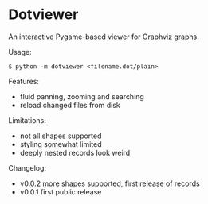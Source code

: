 
# Dotviewer

An interactive Pygame-based viewer for Graphviz graphs.

Usage:

```
$ python -m dotviewer <filename.dot/plain>
```

Features:
- fluid panning, zooming and searching
- reload changed files from disk


Limitations:
 - not all shapes supported
 - styling somewhat limited
 - deeply nested records look weird

Changelog:
 - v0.0.2 more shapes supported, first release of records
 - v0.0.1 first public release
